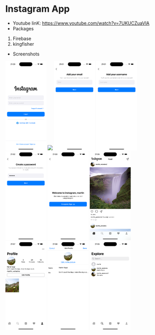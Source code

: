 # Instagram App
- Youtube linK: https://www.youtube.com/watch?v=7UKUCZuaVlA
- Packages
1. Firebase
2. kingfisher

- Screenshots
<img src="images/Login.png" width="128"/>
<img src="images/Register.png" width="128"/>
<img src="images/AddEmail.png" width="128"/>
<img src="images/AddUsername.png" width="128"/>
<img src="images/AddPassword.png" width="128"/>
<img src="images/Welcome.png" width="128"/>
<img src="images/HomePage.png" width="128"/>
<img src="images/Profile.png" width="128"/>
<img src="images/EditProfile.png" width="128"/>
<img src="images/Search.png" width="128"/>
